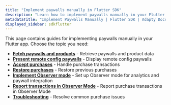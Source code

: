 ```yaml
---
title: "Implement paywalls manually in Flutter SDK"
description: "Learn how to implement paywalls manually in your Flutter app with Adapty SDK."
metadataTitle: "Implement Paywalls Manually | Flutter SDK | Adapty Docs"
displayed_sidebar: sdkflutter
---
```


This page contains guides for implementing paywalls manually in your Flutter app. Choose the topic you need:

- **[Fetch paywalls and products](fetch-paywalls-and-products-flutter)** - Retrieve paywalls and product data
- **[Present remote config paywalls](present-remote-config-paywalls-flutter)** - Display remote config paywalls
- **[Accept purchases](flutter-making-purchases)** - Handle purchase transactions
- **[Restore purchases](flutter-restore-purchase)** - Restore previous purchases
- **[Implement Observer mode](implement-observer-mode-flutter)** - Set up Observer mode for analytics and paywall integration
- **[Report transactions in Observer Mode](report-transactions-observer-mode-flutter)** - Report purchase transactions in Observer Mode
- **[Troubleshooting](flutter-troubleshoot-purchases)** - Resolve common purchase issues 
